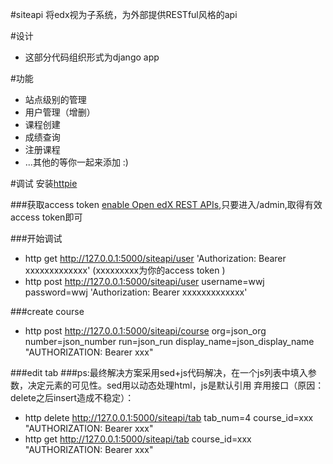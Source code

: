 #siteapi
将edx视为子系统，为外部提供RESTful风格的api

#设计
*  这部分代码组织形式为django app

#功能
*  站点级别的管理
*  用户管理（增删）
*  课程创建
*  成绩查询
*  注册课程
*  ...其他的等你一起来添加 :)


#调试
安装[httpie](https://github.com/jkbrzt/httpie)

###获取access token
[enable Open edX REST APIs](http://blog.just4fun.site/edx-api.html),只要进入/admin,取得有效access token即可

###开始调试
*  http get http://127.0.0.1:5000/siteapi/user 'Authorization: Bearer xxxxxxxxxxxxx' (xxxxxxxxx为你的access token )
*  http post http://127.0.0.1:5000/siteapi/user username=wwj password=wwj 'Authorization: Bearer xxxxxxxxxxxxx'

###create course
*  http  post http://127.0.0.1:5000/siteapi/course   org=json_org number=json_number run=json_run display_name=json_display_name  "AUTHORIZATION: Bearer  xxx"

###edit tab
###ps:最终解决方案采用sed+js代码解决，在一个js列表中填入参数，决定元素的可见性。sed用以动态处理html，js是默认引用
弃用接口（原因：delete之后insert造成不稳定）：

*  http  delete http://127.0.0.1:5000/siteapi/tab tab_num=4   course_id=xxx  "AUTHORIZATION: Bearer xxx"
*  http  get http://127.0.0.1:5000/siteapi/tab   course_id=xxx  "AUTHORIZATION: Bearer xxx"

